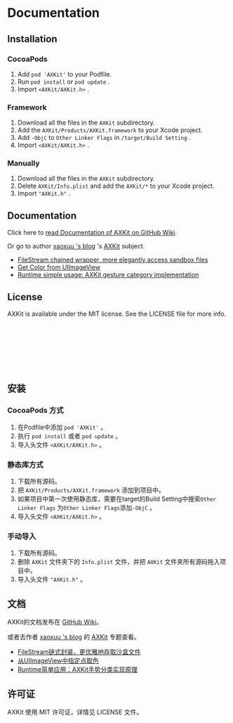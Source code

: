 # Documentation

## Installation

### CocoaPods

1. Add `pod 'AXKit'` to your Podfile.
2. Run `pod install` or `pod update` .
3. Import `<AXKit/AXKit.h>` .


### Framework

1. Download all the files in the `AXKit` subdirectory.
2. Add the `AXKit/Products/AXKit.framework` to your Xcode project.
3. Add `-ObjC` to `Other Linker Flags` in `/target/Build Setting` .
4. Import `<AXKit/AXKit.h>` .


### Manually

1. Download all the files in the `AXKit` subdirectory.
2. Delete `AXKit/Info.plist` and add the `AXKit/*` to your Xcode project.
3. Import `"AXKit.h"` .






## Documentation

Click here to [read Documentation of AXKit on GitHub Wiki](https://github.com/xaoxuu/AXKit/wiki).

Or go to author [xaoxuu 's blog](https://blog.xaoxuu.com) 's  [AXKit](https://blog.xaoxuu.com/categories/AXKit/) subject.


- [FileStream chained wrapper, more elegantly access sandbox files](https://blog.xaoxuu.com/axkit/2016-09-12-axkit/)
- [Get Color from UIImageView](https://blog.xaoxuu.com/axkit/2016-09-14-axkit/)
- [Runtime simple usage: AXKit gesture category implementation](https://blog.xaoxuu.com/axkit/2017-04-07-axkit/)




## License

AXKit is available under the MIT license. See the LICENSE file for more info.





<br><br><br><br><br><br>



## 安装

### CocoaPods 方式

1. 在Podfile中添加 `pod 'AXKit'` 。
2. 执行 `pod install` 或者 `pod update` 。
3. 导入头文件 `<AXKit/AXKit.h>` 。


### 静态库方式

1. 下载所有源码。
2. 把 `AXKit/Products/AXKit.framework` 添加到项目中。
3. 如果项目中第一次使用静态库，需要在target的Build Setting中搜索`Other Linker Flags`
   为`Other Linker Flags`添加`-ObjC` 。
4. 导入头文件 `<AXKit/AXKit.h>` 。


### 手动导入

1. 下载所有源码。
2. 删除 `AXKit` 文件夹下的 `Info.plist` 文件，并把  `AXKit` 文件夹所有源码拖入项目中。
3. 导入头文件 `"AXKit.h"` 。




## 文档

AXKit的文档发布在 [GitHub Wiki](https://github.com/xaoxuu/AXKit/wiki)。

或者去作者 [xaoxuu 's blog](https://blog.xaoxuu.com) 的  [AXKit](https://blog.xaoxuu.com/categories/AXKit/) 专题查看。


- [FileStream链式封装，更优雅地存取沙盒文件](https://blog.xaoxuu.com/axkit/2016-09-12-axkit/)
- [从UIImageView中指定点取色](https://blog.xaoxuu.com/axkit/2016-09-14-axkit/)
- [Runtime简单应用：AXKit手势分类实现原理](https://blog.xaoxuu.com/axkit/2017-04-07-axkit/)


## 许可证

AXKit 使用 MIT 许可证，详情见 LICENSE 文件。
